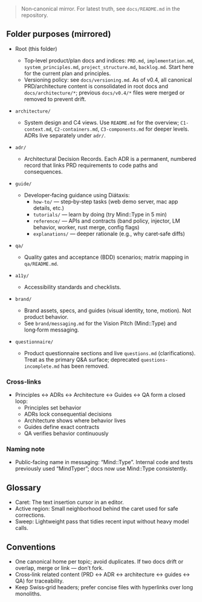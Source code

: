 <!--══════════════════════════════════════════════════════════
  ╔══════════════════════════════════════════════════════════════╗
  ║  ░  N O T E B O O K L M   M I R R O R  ( E X P O R T )  ░░  ║
  ║                                                              ║
  ║                                                              ║
  ║                                                              ║
  ║                                                              ║
  ║           ╌╌  P L A C E H O L D E R  ╌╌                      ║
  ║                                                              ║
  ║                                                              ║
  ║                                                              ║
  ║                                                              ║
  ╚══════════════════════════════════════════════════════════════╝
    • WHAT ▸ Export mirror for NotebookLM ingestion
    • WHY  ▸ Keep a single source of truth in docs/**
    • HOW  ▸ Link back to Master and re‑export when needed
-->

> Non‑canonical mirror. For latest truth, see `docs/README.md` in the repository.

## Folder purposes (mirrored)

- Root (this folder)
  - Top‑level product/plan docs and indices: `PRD.md`, `implementation.md`, `system_principles.md`, `project_structure.md`, `backlog.md`. Start here for the current plan and principles.
  - Versioning policy: see `docs/versioning.md`. As of v0.4, all canonical PRD/architecture content is consolidated in root docs and `docs/architecture/*`; previous `docs/v0.4/*` files were merged or removed to prevent drift.

- `architecture/`
  - System design and C4 views. Use `README.md` for the overview; `C1-context.md`, `C2-containers.md`, `C3-components.md` for deeper levels. ADRs live separately under `adr/`.

- `adr/`
  - Architectural Decision Records. Each ADR is a permanent, numbered record that links PRD requirements to code paths and consequences.

- `guide/`
  - Developer‑facing guidance using Diátaxis:
    - `how-to/` — step‑by‑step tasks (web demo server, mac app details, etc.)
    - `tutorials/` — learn by doing (try Mind::Type in 5 min)
    - `reference/` — APIs and contracts (band policy, injector, LM behavior, worker, rust merge, config flags)
    - `explanations/` — deeper rationale (e.g., why caret‑safe diffs)

- `qa/`
  - Quality gates and acceptance (BDD) scenarios; matrix mapping in `qa/README.md`.

- `a11y/`
  - Accessibility standards and checklists.

- `brand/`
  - Brand assets, specs, and guides (visual identity, tone, motion). Not product behavior.
  - See `brand/messaging.md` for the Vision Pitch (Mind::Type) and long‑form messaging.

- `questionnaire/`
  - Product questionnaire sections and live `questions.md` (clarifications). Treat as the primary Q&A surface; deprecated `questions-incomplete.md` has been removed.

### Cross‑links

- Principles ↔ ADRs ↔ Architecture ↔ Guides ↔ QA form a closed loop:
  - Principles set behavior
  - ADRs lock consequential decisions
  - Architecture shows where behavior lives
  - Guides define exact contracts
  - QA verifies behavior continuously

### Naming note

- Public‑facing name in messaging: “Mind::Type”. Internal code and tests previously used “MindTyper”; docs now use Mind::Type consistently.

## Glossary

- Caret: The text insertion cursor in an editor.
- Active region: Small neighborhood behind the caret used for safe corrections.
- Sweep: Lightweight pass that tidies recent input without heavy model calls.

## Conventions

- One canonical home per topic; avoid duplicates. If two docs drift or overlap, merge or link — don’t fork.
- Cross‑link related content (PRD ↔ ADR ↔ architecture ↔ guides ↔ QA) for traceability.
- Keep Swiss‑grid headers; prefer concise files with hyperlinks over long monoliths.

